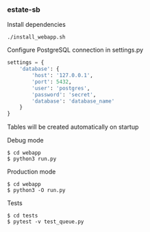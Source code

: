 ### estate-sb

Install dependencies

```
./install_webapp.sh
```

Configure PostgreSQL connection in settings.py

```python
settings = {
    'database': {
        'host': '127.0.0.1',
        'port': 5432,
        'user': 'postgres',
        'password': 'secret',
        'database': 'database_name'
    }
}
```

Tables will be created automatically on startup

Debug mode
```
$ cd webapp
$ python3 run.py
```

Production mode
```
$ cd webapp
$ python3 -O run.py
```

Tests
```
$ cd tests
$ pytest -v test_queue.py
```
